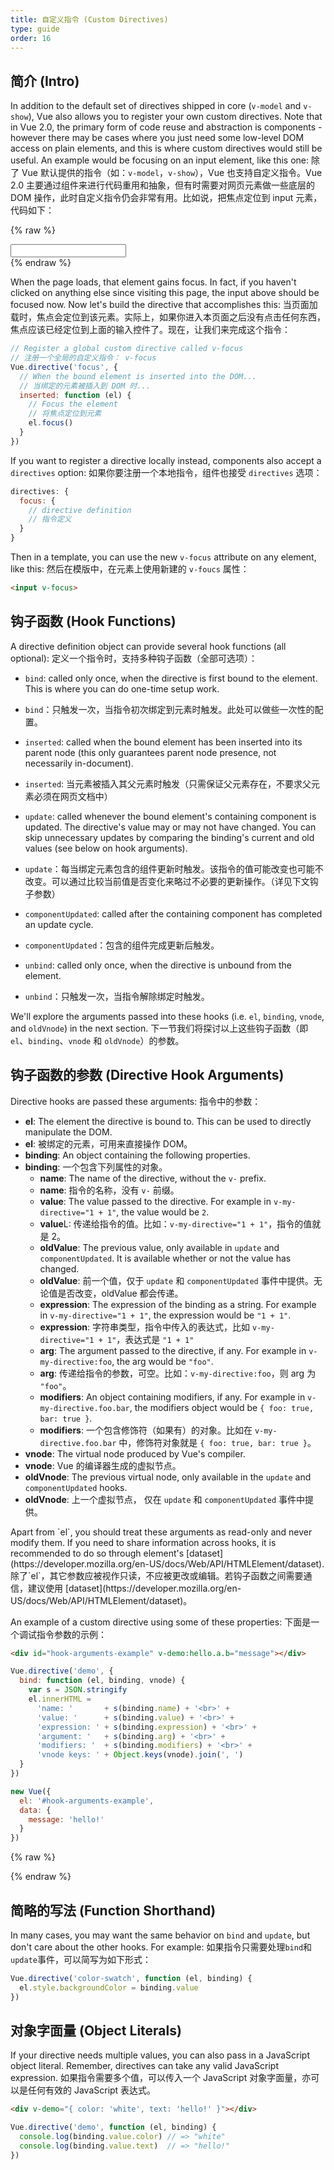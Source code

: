 ```yaml
---
title: 自定义指令 (Custom Directives)
type: guide
order: 16
---
```


## 简介 (Intro)

In addition to the default set of directives shipped in core (`v-model` and `v-show`), Vue also allows you to register your own custom directives. Note that in Vue 2.0, the primary form of code reuse and abstraction is components - however there may be cases where you just need some low-level DOM access on plain elements, and this is where custom directives would still be useful. An example would be focusing on an input element, like this one:
除了 Vue 默认提供的指令（如：`v-model`，`v-show`），Vue 也支持自定义指令。Vue 2.0 主要通过组件来进行代码重用和抽象，但有时需要对网页元素做一些底层的 DOM 操作，此时自定义指令仍会非常有用。比如说，把焦点定位到 input 元素，代码如下：

{% raw %}
<div id="simplest-directive-example" class="demo">
  <input v-focus>
</div>
<script>
Vue.directive('focus', {
  inserted: function (el) {
    el.focus()
  }
})
new Vue({
  el: '#simplest-directive-example'
})
</script>
{% endraw %}

When the page loads, that element gains focus. In fact, if you haven't clicked on anything else since visiting this page, the input above should be focused now. Now let's build the directive that accomplishes this:
当页面加载时，焦点会定位到该元素。实际上，如果你进入本页面之后没有点击任何东西，焦点应该已经定位到上面的输入控件了。现在，让我们来完成这个指令：


``` js
// Register a global custom directive called v-focus
// 注册一个全局的自定义指令： v-focus
Vue.directive('focus', {
  // When the bound element is inserted into the DOM...
  // 当绑定的元素被插入到 DOM 时...
  inserted: function (el) {
    // Focus the element
    // 将焦点定位到元素
    el.focus()
  }
})
```

If you want to register a directive locally instead, components also accept a `directives` option:
如果你要注册一个本地指令，组件也接受 `directives` 选项：

``` js
directives: {
  focus: {
    // directive definition
    // 指令定义
  }
}
```

Then in a template, you can use the new `v-focus` attribute on any element, like this:
然后在模版中，在元素上使用新建的 `v-foucs` 属性：

``` html
<input v-focus>
```

## 钩子函数 (Hook Functions)

A directive definition object can provide several hook functions (all optional):
定义一个指令时，支持多种钩子函数（全部可选项）：


- `bind`: called only once, when the directive is first bound to the element. This is where you can do one-time setup work.
- `bind`：只触发一次，当指令初次绑定到元素时触发。此处可以做些一次性的配置。

- `inserted`: called when the bound element has been inserted into its parent node (this only guarantees parent node presence, not necessarily in-document).
- `inserted`: 当元素被插入其父元素时触发（只需保证父元素存在，不要求父元素必须在网页文档中）

- `update`: called whenever the bound element's containing component is updated. The directive's value may or may not have changed. You can skip unnecessary updates by comparing the binding's current and old values (see below on hook arguments).
- `update`：每当绑定元素包含的组件更新时触发。该指令的值可能改变也可能不改变。可以通过比较当前值是否变化来略过不必要的更新操作。（详见下文钩子参数）

- `componentUpdated`: called after the containing component has completed an update cycle.
- `componentUpdated`：包含的组件完成更新后触发。

- `unbind`: called only once, when the directive is unbound from the element.
- `unbind`：只触发一次，当指令解除绑定时触发。

We'll explore the arguments passed into these hooks (i.e. `el`, `binding`, `vnode`, and `oldVnode`) in the next section.
下一节我们将探讨以上这些钩子函数（即 `el`、`binding`、`vnode` 和 `oldVnode`）的参数。

## 钩子函数的参数 (Directive Hook Arguments)

Directive hooks are passed these arguments:
指令中的参数：

- **el**: The element the directive is bound to. This can be used to directly manipulate the DOM.
- **el**: 被绑定的元素，可用来直接操作 DOM。
- **binding**: An object containing the following properties.
- **binding**: 一个包含下列属性的对象。
  - **name**: The name of the directive, without the `v-` prefix.
  - **name**: 指令的名称，没有 `v-` 前缀。
  - **value**: The value passed to the directive. For example in `v-my-directive="1 + 1"`, the value would be `2`.
  - **value**L: 传递给指令的值。比如：`v-my-directive="1 + 1"`，指令的值就是 2。
  - **oldValue**: The previous value, only available in `update` and `componentUpdated`. It is available whether or not the value has changed.
  - **oldValue**: 前一个值，仅于 `update` 和 `componentUpdated` 事件中提供。无论值是否改变，oldValue 都会传递。
  - **expression**: The expression of the binding as a string. For example in `v-my-directive="1 + 1"`, the expression would be `"1 + 1"`.
  - **expression**: 字符串类型，指令中传入的表达式，比如 `v-my-directive="1 + 1"`，表达式是 `"1 + 1"`
  - **arg**: The argument passed to the directive, if any. For example in `v-my-directive:foo`, the arg would be `"foo"`.
  - **arg**: 传递给指令的参数，可空。比如：`v-my-directive:foo`，则 arg 为 `"foo"`。
  - **modifiers**: An object containing modifiers, if any. For example in `v-my-directive.foo.bar`, the modifiers object would be `{ foo: true, bar: true }`.
  - **modifiers**: 一个包含修饰符（如果有）的对象。比如在 `v-my-directive.foo.bar` 中，修饰符对象就是 `{ foo: true, bar: true }`。
- **vnode**: The virtual node produced by Vue's compiler.<!--See the [VNode API]([!!TODO: Add link to the VNode API doc when it exists]) for full details.-->
- **vnode**: Vue 的编译器生成的虚拟节点。<!--详情参考 [VNode API]([!!TODO: Add link to the VNode API doc when it exists])。 -->
- **oldVnode**: The previous virtual node, only available in the `update` and `componentUpdated` hooks.
- **oldVnode**: 上一个虚拟节点， 仅在 `update` 和 `componentUpdated` 事件中提供。

<p class="tip">Apart from `el`, you should treat these arguments as read-only and never modify them. If you need to share information across hooks, it is recommended to do so through element's [dataset](https://developer.mozilla.org/en-US/docs/Web/API/HTMLElement/dataset).
除了`el`，其它参数应被视作只读，不应被更改或编辑。若钩子函数之间需要通信，建议使用 [dataset](https://developer.mozilla.org/en-US/docs/Web/API/HTMLElement/dataset)。</p>

An example of a custom directive using some of these properties:
下面是一个调试指令参数的示例：

``` html
<div id="hook-arguments-example" v-demo:hello.a.b="message"></div>
```

``` js
Vue.directive('demo', {
  bind: function (el, binding, vnode) {
    var s = JSON.stringify
    el.innerHTML =
      'name: '       + s(binding.name) + '<br>' +
      'value: '      + s(binding.value) + '<br>' +
      'expression: ' + s(binding.expression) + '<br>' +
      'argument: '   + s(binding.arg) + '<br>' +
      'modifiers: '  + s(binding.modifiers) + '<br>' +
      'vnode keys: ' + Object.keys(vnode).join(', ')
  }
})

new Vue({
  el: '#hook-arguments-example',
  data: {
    message: 'hello!'
  }
})
```

{% raw %}
<div id="hook-arguments-example" v-demo:hello.a.b="message" class="demo"></div>
<script>
Vue.directive('demo', {
  bind: function (el, binding, vnode) {
    var s = JSON.stringify
    el.innerHTML =
      'name: '       + s(binding.name) + '<br>' +
      'value: '      + s(binding.value) + '<br>' +
      'expression: ' + s(binding.expression) + '<br>' +
      'argument: '   + s(binding.arg) + '<br>' +
      'modifiers: '  + s(binding.modifiers) + '<br>' +
      'vnode keys: ' + Object.keys(vnode).join(', ')
  }
})
new Vue({
  el: '#hook-arguments-example',
  data: {
    message: 'hello!'
  }
})
</script>
{% endraw %}

## 简略的写法 (Function Shorthand)

In many cases, you may want the same behavior on `bind` and `update`, but don't care about the other hooks. For example:
如果指令只需要处理`bind`和`update`事件，可以简写为如下形式：

``` js
Vue.directive('color-swatch', function (el, binding) {
  el.style.backgroundColor = binding.value
})
```

## 对象字面量 (Object Literals)

If your directive needs multiple values, you can also pass in a JavaScript object literal. Remember, directives can take any valid JavaScript expression.
如果指令需要多个值，可以传入一个 JavaScript 对象字面量，亦可以是任何有效的 JavaScript 表达式。

``` html
<div v-demo="{ color: 'white', text: 'hello!' }"></div>
```

``` js
Vue.directive('demo', function (el, binding) {
  console.log(binding.value.color) // => "white"
  console.log(binding.value.text)  // => "hello!"
})
```
